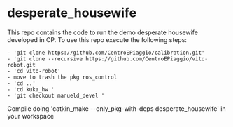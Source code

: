 # desperate_housewife
This repo contains  the code to run the demo desperate housewife developed in CP.
To use this repo execute the following steps:

	- 'git clone https://github.com/CentroEPiaggio/calibration.git'
	- 'git clone --recursive https://github.com/CentroEPiaggio/vito-robot.git
	- 'cd vito-robot'
	- move to trash the pkg ros_control
	- 'cd ..'
	- 'cd kuka_hw '
	- 'git checkout manueld_devel '

Compile doing 'catkin_make --only_pkg-with-deps desperate_housewife' in your workspace
